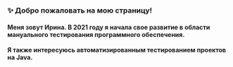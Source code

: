 ### ✨ Добро пожаловать на мою страницу!
#### Меня зовут Ирина. В 2021 году я начала свое развитие в области мануального тестирования программного обеспечения.
**Я также интересуюсь автоматизированным тестированием проектов на Java.**
<!--
**IrinaBurtovaya/IrinaBurtovaya** is a ✨ _special_ ✨ repository because its `README.md` (this file) appears on your GitHub profile.

Here are some ideas to get you started:

- 🔭 I’m currently working on ...
- 🌱 I’m currently learning ...
- 👯 I’m looking to collaborate on ...
- 🤔 I’m looking for help with ...
- 💬 Ask me about ...
- 📫 How to reach me: ...
- 😄 Pronouns: ...
- ⚡ Fun fact: ...
-->
